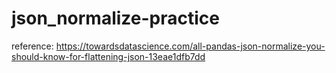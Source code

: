 # json_normalize-practice

reference: https://towardsdatascience.com/all-pandas-json-normalize-you-should-know-for-flattening-json-13eae1dfb7dd